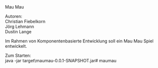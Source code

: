 Mau Mau

Autoren: \
Christian Fiebelkorn \
Jörg Lehmann \
Dustin Lange

Im Rahmen von Komponentenbasierte Entwicklung soll ein Mau Mau Spiel entwickelt.

Zum Starten:\
java -jar target\maumau-0.0.1-SNAPSHOT.jar# maumau
